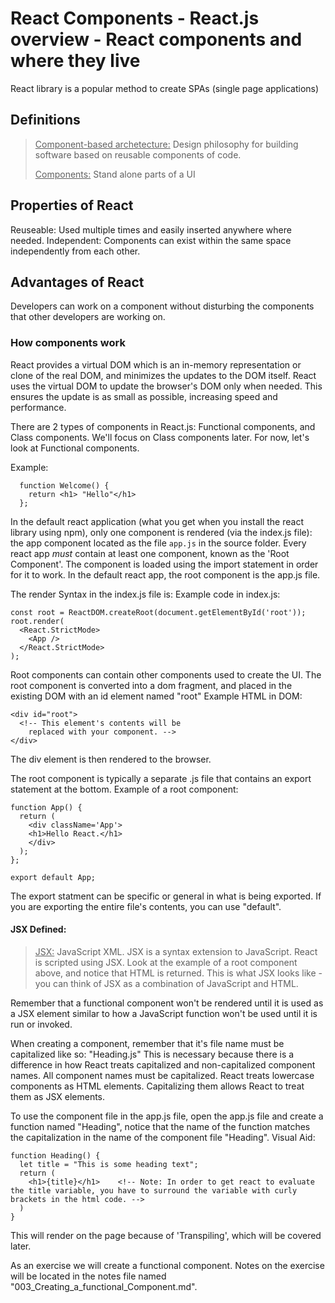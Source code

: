 # React Components - React.js overview - React components and where they live

React library is a popular method to create SPAs (single page applications)

## Definitions

><u>Component-based archetecture:</u> Design philosophy for building software based on reusable components of code.
>
><u>Components:</u> Stand alone parts of a UI

## Properties of React
Reuseable: Used multiple times and easily inserted anywhere where needed.
Independent: Components can exist within the same space independently from each other.

## Advantages of React
Developers can work on a component without disturbing the components that other developers are working on.

### How components work
React provides a virtual DOM which is an in-memory representation or clone of the real DOM, and minimizes the updates to the DOM itself. React uses the virtual DOM to update the browser's DOM only when needed. This ensures the update is as small as possible, increasing speed and performance.

There are 2 types of components in React.js: Functional components, and Class components. We'll focus on Class components later. For now, let's look at Functional components.

Example:
```
  function Welcome() {
    return <h1> "Hello"</h1>
  };
```

In the default react application (what you get when you install the react library using npm), only one component is rendered (via the index.js file): the app component located as the file `app.js` in the source folder. Every react app *must* contain at least one component, known as the 'Root Component'. The component is loaded using the import statement in order for it to work. In the default react app, the root component is the app.js file.

The render Syntax in the index.js file is: <ComponentName />
Example code in index.js: 
```
const root = ReactDOM.createRoot(document.getElementById('root'));
root.render(
  <React.StrictMode>
    <App />
  </React.StrictMode>
);
```

Root components can contain other components used to create the UI.
The root component is converted into a dom fragment, and placed in the existing DOM with an id element named "root"
Example HTML in DOM:
```
<div id="root">
  <!-- This element's contents will be
    replaced with your component. -->
</div>
```
The div element is then rendered to the browser.

The root component is typically a separate .js file that contains an export statement at the bottom. 
Example of a root component:
```
function App() {
  return (
    <div className='App'>
    <h1>Hello React.</h1>
    </div>
  );
};

export default App;
```
The export statment can be specific or general in what is being exported. If you are exporting the entire file's contents, you can use "default".

#### JSX Defined:
> <u>JSX:</u> JavaScript XML. JSX is a syntax extension to JavaScript. React is scripted using JSX. 
>Look at the example of a root component above, and notice that HTML is returned. This is what JSX looks like - you can think of JSX as a combination of JavaScript and HTML.

Remember that a functional component won't be rendered until it is used as a JSX element similar to how a JavaScript function won't be used until it is run or invoked.

When creating a component, remember that it's file name must be capitalized like so: "Heading.js" This is necessary because there is a difference in how React treats capitalized and non-capitalized component names. All component names must be capitalized. React treats lowercase components as HTML elements. Capitalizing them allows React to treat them as JSX elements.

To use the component file in the app.js file, open the app.js file and create a function named "Heading", notice that the name of the function matches the capitalization in the name of the component file "Heading".
Visual Aid:
  ```
  function Heading() {
    let title = "This is some heading text";
    return (
      <h1>{title}</h1>    <!-- Note: In order to get react to evaluate the title variable, you have to surround the variable with curly brackets in the html code. -->
    )
  }
```
This will render on the page because of 'Transpiling', which will be covered later.

As an exercise we will create a functional component. Notes on the exercise will be located in the notes file named "003_Creating_a_functional_Component.md".
